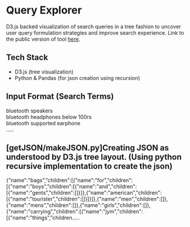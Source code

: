 # Query Explorer
 D3.js backed visualization of search queries in a tree fashion to uncover user query formulation strategies and improve search experience. Link to the public version of tool <a href="http://bl.ocks.org/prdeepakbabu/raw/c7e490a7550e24182b8a" target="_blank">here</a>.

## Tech Stack
* D3.js (tree visualization)
* Python & Pandas (for json creation using recursion)

## Input Format (Search Terms)
bluetooth speakers<br />
bluetooth headphones below 100rs<br />
bluetooth supported earphone<br />
.....<br />

## [getJSON/makeJSON.py]Creating JSON as understood by D3.js tree layout. (Using python recursive implementation to create the json)
{"name":"bags","children":[{"name":"for","children":[{"name":"boys","children":[{"name":"and","children":[{"name":"gents","children":[]}]},{"name":"american","children":[{"name":"tourister","children":[]}]}]},{"name":"men","children":[]},{"name":"mens","children":[]},{"name":"girls","children":[]},{"name":"carrying","children":[{"name":"jym","children":[{"name":"things","children.....

